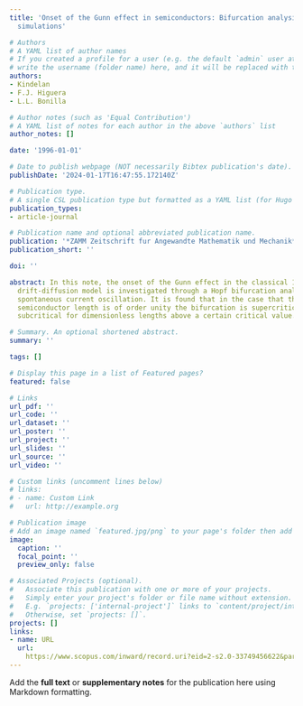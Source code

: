 ```yaml
---
title: 'Onset of the Gunn effect in semiconductors: Bifurcation analysis and numerical
  simulations'

# Authors
# A YAML list of author names
# If you created a profile for a user (e.g. the default `admin` user at `content/authors/admin/`), 
# write the username (folder name) here, and it will be replaced with their full name and linked to their profile.
authors:
- Kindelan
- F.J. Higuera
- L.L. Bonilla

# Author notes (such as 'Equal Contribution')
# A YAML list of notes for each author in the above `authors` list
author_notes: []

date: '1996-01-01'

# Date to publish webpage (NOT necessarily Bibtex publication's date).
publishDate: '2024-01-17T16:47:55.172140Z'

# Publication type.
# A single CSL publication type but formatted as a YAML list (for Hugo requirements).
publication_types:
- article-journal

# Publication name and optional abbreviated publication name.
publication: '*ZAMM Zeitschrift fur Angewandte Mathematik und Mechanik*'
publication_short: ''

doi: ''

abstract: In this note, the onset of the Gunn effect in the classical 1D unipolar
  drift-diffusion model is investigated through a Hopf bifurcation analysis of the
  spontaneous current oscillation. It is found that in the case that the dimensionless
  semiconductor length is of order unity the bifurcation is supercritical, and becomes
  subcritical for dimensionless lengths above a certain critical value.

# Summary. An optional shortened abstract.
summary: ''

tags: []

# Display this page in a list of Featured pages?
featured: false

# Links
url_pdf: ''
url_code: ''
url_dataset: ''
url_poster: ''
url_project: ''
url_slides: ''
url_source: ''
url_video: ''

# Custom links (uncomment lines below)
# links:
# - name: Custom Link
#   url: http://example.org

# Publication image
# Add an image named `featured.jpg/png` to your page's folder then add a caption below.
image:
  caption: ''
  focal_point: ''
  preview_only: false

# Associated Projects (optional).
#   Associate this publication with one or more of your projects.
#   Simply enter your project's folder or file name without extension.
#   E.g. `projects: ['internal-project']` links to `content/project/internal-project/index.md`.
#   Otherwise, set `projects: []`.
projects: []
links:
- name: URL
  url: 
    https://www.scopus.com/inward/record.uri?eid=2-s2.0-33749456622&partnerID=40&md5=2bc625fa1eb8d39de091d226d5f81831
---
```


Add the **full text** or **supplementary notes** for the publication here using Markdown formatting.
